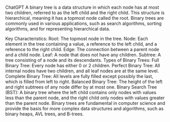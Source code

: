 
ChatGPT
A binary tree is a data structure in which each node has at most two children, referred to as the left child and the right child. This structure is hierarchical, meaning it has a topmost node called the root. Binary trees are commonly used in various applications, such as search algorithms, sorting algorithms, and for representing hierarchical data.

Key Characteristics:
Root: The topmost node in the tree.
Node: Each element in the tree containing a value, a reference to the left child, and a reference to the right child.
Edge: The connection between a parent node and a child node.
Leaf: A node that does not have any children.
Subtree: A tree consisting of a node and its descendants.
Types of Binary Trees:
Full Binary Tree: Every node has either 0 or 2 children.
Perfect Binary Tree: All internal nodes have two children, and all leaf nodes are at the same level.
Complete Binary Tree: All levels are fully filled except possibly the last, which is filled from left to right.
Balanced Binary Tree: The height of the left and right subtrees of any node differ by at most one.
Binary Search Tree (BST): A binary tree where the left child contains only nodes with values less than the parent node, and the right child only nodes with values greater than the parent node.
Binary trees are fundamental in computer science and provide the basis for more complex data structures and algorithms, such as binary heaps, AVL trees, and B-trees.
